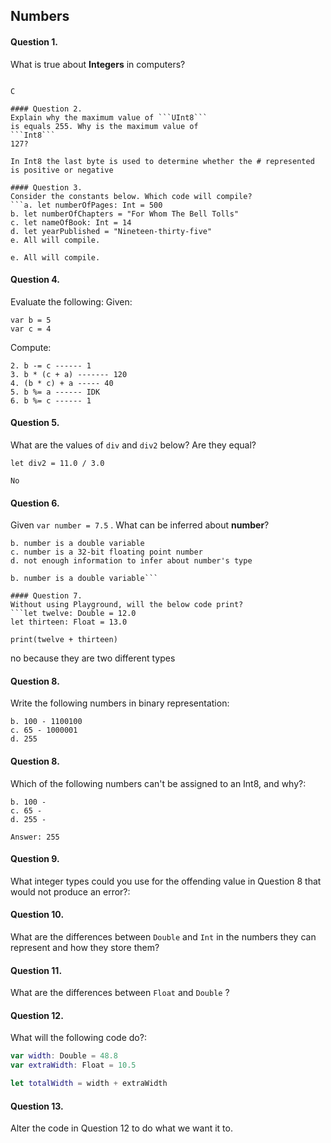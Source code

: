 ## Numbers

#### Question 1.
What is true about __Integers__ in computers?
```c. Integer types in computers take up a fixed amount of memory.

C

#### Question 2.
Explain why the maximum value of ```UInt8```
is equals 255. Why is the maximum value of
```Int8```
127?

In Int8 the last byte is used to determine whether the # represented is positive or negative

#### Question 3.
Consider the constants below. Which code will compile?
```a. let numberOfPages: Int = 500
b. let numberOfChapters = "For Whom The Bell Tolls"
c. let nameOfBook: Int = 14
d. let yearPublished = "Nineteen-thirty-five"
e. All will compile.

e. All will compile.
```

#### Question 4.
Evaluate the following:
Given:
```var a = 20
var b = 5
var c = 4
```
Compute:
```1. a += b   ------- 25
2. b -= c ------ 1
3. b * (c + a) ------- 120
4. (b * c) + a ----- 40
5. b %= a ------ IDK 
6. b %= c ------ 1
```

#### Question 5.
What are the values of
```div```
and
```div2```
below? Are they equal?
```let div = 11 / 3
let div2 = 11.0 / 3.0

No
```

#### Question 6.
Given
```var number = 7.5```
. What can be inferred about __number__?
```a. number is a float variable
b. number is a double variable
c. number is a 32-bit floating point number
d. not enough information to infer about number's type

b. number is a double variable```

#### Question 7.
Without using Playground, will the below code print?
```let twelve: Double = 12.0
let thirteen: Float = 13.0

print(twelve + thirteen)
```
no because they are two different types

#### Question 8.
Write the following numbers in binary representation:
```a. 25 - 11001
b. 100 - 1100100
c. 65 - 1000001
d. 255
```

#### Question 8.
Which of the following numbers can't be assigned to an Int8, and why?:
```a. 25 - 
b. 100 - 
c. 65 - 
d. 255 - 

Answer: 255
```

#### Question 9.

What integer types could you use for the offending value in Question 8 that would not produce an error?:

#### Question 10.

What are the differences between
```Double```
and
```Int```
in the numbers they can represent and how they store them?

#### Question 11.

What are the differences between
```Float```
and
```Double```
?

#### Question 12.

What will the following code do?:

```swift
var width: Double = 48.8
var extraWidth: Float = 10.5

let totalWidth = width + extraWidth
```

#### Question 13.

Alter the code in Question 12 to do what we want it to.